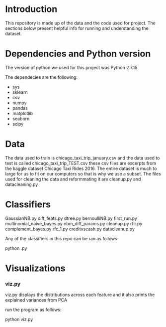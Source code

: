 # Introduction

This repository is made up of the data and the code used for project.
The sections below present helpful info for running and understanding
the dataset.

# Dependencies and Python version
The version of python we used for this project was Python 2.7.15

The dependecies are the following:
- sys
- sklearn
- csv
- numpy
- pandas
- matplotlib
- seaborn
- scipy

# Data

The data used to train is chicago_taxi_trip_january.csv 
and the data used to test is called chicago_taxi_trip_TEST.csv 
these csv files are excerpts from the kaggle dataset Chicago Taxi 
Rides 2016. The entire dataset is much to large for us to fit on 
our computers so that is why we use a subset. The files used for 
cleaning the data and reformmating it are cleanup.py and datacleaning.py 

# Classifiers

GaussianNB.py			diff_feats.py
dtree.py
bernoulliNB.py			first_run.py
multinomial_naive_bayes.py
nbm_diff_params.py
cleanup.py			rfc.py
complement_bayes.py		rfc_1.py
creditvscash.py	
datacleanup.py


Any of the classifiers in this repo can be ran as follows:

python <classifier>.py

# Visualizations

### viz.py

viz.py displays the distributions across each feature
and it also prints the explained variances from PCA

run the program as follows:

python viz.py 
